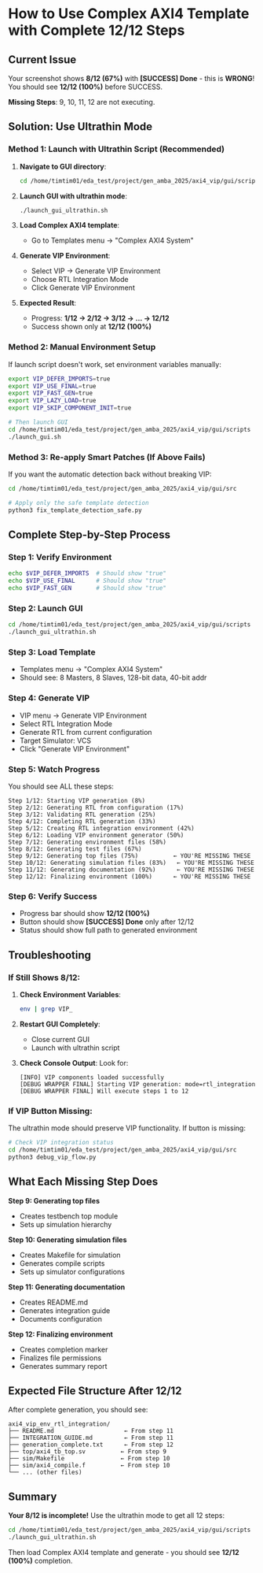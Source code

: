 # How to Use Complex AXI4 Template with Complete 12/12 Steps

## Current Issue
Your screenshot shows **8/12 (67%)** with **[SUCCESS] Done** - this is **WRONG**!
You should see **12/12 (100%)** before SUCCESS.

**Missing Steps**: 9, 10, 11, 12 are not executing.

## Solution: Use Ultrathin Mode

### Method 1: Launch with Ultrathin Script (Recommended)

1. **Navigate to GUI directory**:
   ```bash
   cd /home/timtim01/eda_test/project/gen_amba_2025/axi4_vip/gui/scripts
   ```

2. **Launch GUI with ultrathin mode**:
   ```bash
   ./launch_gui_ultrathin.sh
   ```

3. **Load Complex AXI4 template**:
   - Go to Templates menu → "Complex AXI4 System"

4. **Generate VIP Environment**:
   - Select VIP → Generate VIP Environment
   - Choose RTL Integration Mode
   - Click Generate VIP Environment

5. **Expected Result**:
   - Progress: **1/12 → 2/12 → 3/12 → ... → 12/12**
   - Success shown only at **12/12 (100%)**

### Method 2: Manual Environment Setup

If launch script doesn't work, set environment variables manually:

```bash
export VIP_DEFER_IMPORTS=true
export VIP_USE_FINAL=true  
export VIP_FAST_GEN=true
export VIP_LAZY_LOAD=true
export VIP_SKIP_COMPONENT_INIT=true

# Then launch GUI
cd /home/timtim01/eda_test/project/gen_amba_2025/axi4_vip/gui/scripts
./launch_gui.sh
```

### Method 3: Re-apply Smart Patches (If Above Fails)

If you want the automatic detection back without breaking VIP:

```bash
cd /home/timtim01/eda_test/project/gen_amba_2025/axi4_vip/gui/src

# Apply only the safe template detection
python3 fix_template_detection_safe.py
```

## Complete Step-by-Step Process

### Step 1: Verify Environment
```bash
echo $VIP_DEFER_IMPORTS  # Should show "true"
echo $VIP_USE_FINAL      # Should show "true"  
echo $VIP_FAST_GEN       # Should show "true"
```

### Step 2: Launch GUI
```bash
cd /home/timtim01/eda_test/project/gen_amba_2025/axi4_vip/gui/scripts
./launch_gui_ultrathin.sh
```

### Step 3: Load Template
- Templates menu → "Complex AXI4 System"
- Should see: 8 Masters, 8 Slaves, 128-bit data, 40-bit addr

### Step 4: Generate VIP
- VIP menu → Generate VIP Environment  
- Select RTL Integration Mode
- Generate RTL from current configuration
- Target Simulator: VCS
- Click "Generate VIP Environment"

### Step 5: Watch Progress
You should see ALL these steps:
```
Step 1/12: Starting VIP generation (8%)
Step 2/12: Generating RTL from configuration (17%)
Step 3/12: Validating RTL generation (25%)
Step 4/12: Completing RTL generation (33%)
Step 5/12: Creating RTL integration environment (42%)
Step 6/12: Loading VIP environment generator (50%)
Step 7/12: Generating environment files (58%)
Step 8/12: Generating test files (67%)
Step 9/12: Generating top files (75%)          ← YOU'RE MISSING THESE
Step 10/12: Generating simulation files (83%)   ← YOU'RE MISSING THESE  
Step 11/12: Generating documentation (92%)      ← YOU'RE MISSING THESE
Step 12/12: Finalizing environment (100%)      ← YOU'RE MISSING THESE
```

### Step 6: Verify Success
- Progress bar should show **12/12 (100%)**
- Button should show **[SUCCESS] Done** only after 12/12
- Status should show full path to generated environment

## Troubleshooting

### If Still Shows 8/12:
1. **Check Environment Variables**:
   ```bash
   env | grep VIP_
   ```

2. **Restart GUI Completely**:
   - Close current GUI
   - Launch with ultrathin script

3. **Check Console Output**:
   Look for:
   ```
   [INFO] VIP components loaded successfully
   [DEBUG WRAPPER FINAL] Starting VIP generation: mode=rtl_integration
   [DEBUG WRAPPER FINAL] Will execute steps 1 to 12
   ```

### If VIP Button Missing:
The ultrathin mode should preserve VIP functionality. If button is missing:
```bash
# Check VIP integration status
cd /home/timtim01/eda_test/project/gen_amba_2025/axi4_vip/gui/src
python3 debug_vip_flow.py
```

## What Each Missing Step Does

**Step 9: Generating top files**
- Creates testbench top module
- Sets up simulation hierarchy

**Step 10: Generating simulation files**  
- Creates Makefile for simulation
- Generates compile scripts
- Sets up simulator configurations

**Step 11: Generating documentation**
- Creates README.md
- Generates integration guide
- Documents configuration

**Step 12: Finalizing environment**
- Creates completion marker
- Finalizes file permissions
- Generates summary report

## Expected File Structure After 12/12

After complete generation, you should see:
```
axi4_vip_env_rtl_integration/
├── README.md                    ← From step 11
├── INTEGRATION_GUIDE.md         ← From step 11  
├── generation_complete.txt      ← From step 12
├── top/axi4_tb_top.sv          ← From step 9
├── sim/Makefile                ← From step 10
├── sim/axi4_compile.f          ← From step 10
└── ... (other files)
```

## Summary

**Your 8/12 is incomplete!** Use the ultrathin mode to get all 12 steps:

```bash
cd /home/timtim01/eda_test/project/gen_amba_2025/axi4_vip/gui/scripts
./launch_gui_ultrathin.sh
```

Then load Complex AXI4 template and generate - you should see **12/12 (100%)** completion.